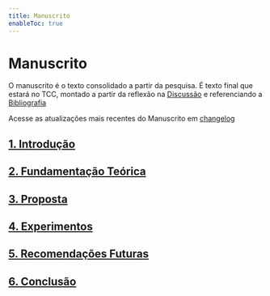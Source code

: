 ```yaml
---
title: Manuscrito
enableToc: true
---
```

# Manuscrito

O manuscrito é o texto consolidado a partir da pesquisa. É texto final que estará no TCC, montado a partir da reflexão na [Discussão](main_pages/discussao.md) e referenciando a [Bibliografia](main_pages/bibliografia.md)

Acesse as atualizações mais recentes do Manuscrito em [changelog](changelog.md)

## [1. Introdução](manuscrito/capitulo1.md)

## [2. Fundamentação Teórica](manuscrito/capitulo2)

## [3. Proposta](manuscrito/capitulo3)

## [4. Experimentos](manuscrito/capitulo4)

## [5. Recomendações Futuras](manuscrito/capitulo5)

## [6. Conclusão](manuscrito/capitulo6.md)


